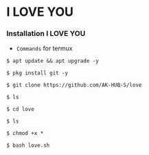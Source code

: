 # I LOVE YOU 


 ### Installation I LOVE YOU
  
* `Commands` for termux
```
$ apt update && apt upgrade -y

$ pkg install git -y

$ git clone https://github.com/AK-HUB-S/love

$ ls

$ cd love

$ ls

$ chmod +x *

$ bash love.sh
```
